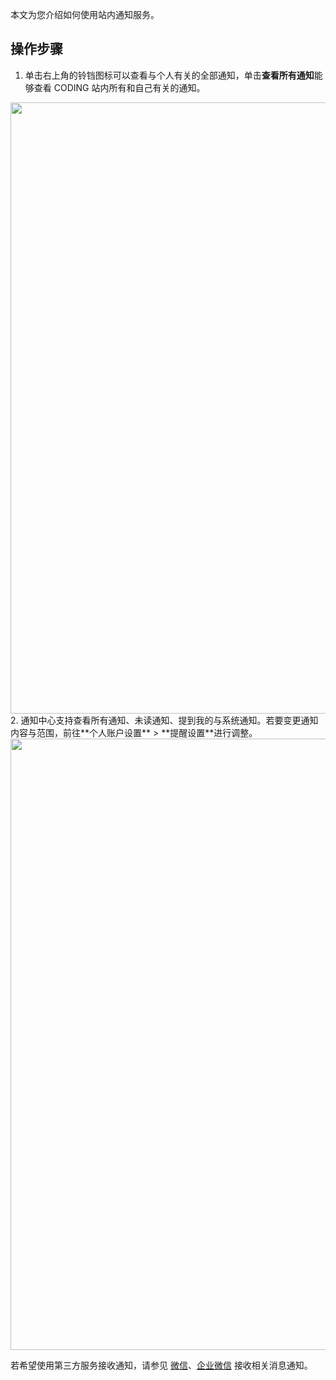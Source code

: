 本文为您介绍如何使用站内通知服务。

## 操作步骤
1. 单击右上角的铃铛图标可以查看与个人有关的全部通知，单击**查看所有通知**能够查看 CODING 站内所有和自己有关的通知。
<img style="width:978px; max-width: inherit;" src="https://qcloudimg.tencent-cloud.cn/raw/23d73b6d2971b19d085e42d40c193591.png" />
2. 通知中心支持查看所有通知、未读通知、提到我的与系统通知。若要变更通知内容与范围，前往**个人账户设置** > **提醒设置**进行调整。
<img style="width:978px; max-width: inherit;" src="https://qcloudimg.tencent-cloud.cn/raw/59a8cd4305d92b789ebbfaa75a078d65.png" />

若希望使用第三方服务接收通知，请参见 [微信](/docs/admin/message/third-party/wechat.html)、[企业微信](/docs/admin/message/third-party/wecom.html) 接收相关消息通知。
